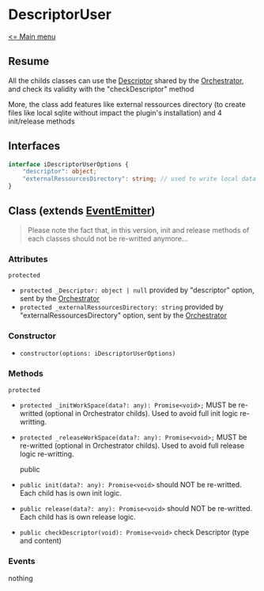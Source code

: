# DescriptorUser

[<= Main menu](https://github.com/Psychopoulet/node-pluginsmanager-plugin//README.md)

## Resume

All the childs classes can use the [Descriptor](./Descriptor.md) shared by the [Orchestrator](./Orchestrator.md), and check its validity with the "checkDescriptor" method

More, the class add features like external ressources directory (to create files like local sqlite without impact the plugin's installation) and 4 init/release methods

## Interfaces

```typescript
interface iDescriptorUserOptions {
	"descriptor": object;
	"externalRessourcesDirectory": string; // used to write local data like sqlite database, json files, pictures, etc...
}
```

## Class (extends [EventEmitter](https://nodejs.org/api/events.html#events_class_eventemitter))

> Please note the fact that, in this version, init and release methods of each classes should not be re-writted anymore...

### Attributes

	protected

  * ``` protected _Descriptor: object | null ``` provided by "descriptor" option, sent by the [Orchestrator](./Orchestrator.md)
  * ``` protected _externalRessourcesDirectory: string ``` provided by "externalRessourcesDirectory" option, sent by the [Orchestrator](./Orchestrator.md)

### Constructor

  * ``` constructor(options: iDescriptorUserOptions) ```

### Methods

    protected

  * ``` protected _initWorkSpace(data?: any): Promise<void>; ``` MUST be re-writted (optional in Orchestrator childs). Used to avoid full init logic re-writting.
  * ``` protected _releaseWorkSpace(data?: any): Promise<void>; ``` MUST be re-writted (optional in Orchestrator childs). Used to avoid full release logic re-writting.

    public

  * ``` public init(data?: any): Promise<void> ``` should NOT be re-writted. Each child has is own init logic.
  * ``` public release(data?: any): Promise<void> ``` should NOT be re-writted. Each child has is own release logic.
  * ``` public checkDescriptor(void): Promise<void> ``` check Descriptor (type and content)

### Events

nothing
